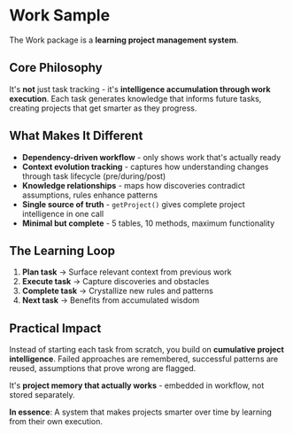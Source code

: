 # Work Sample

The Work package is a **learning project management system**.

## Core Philosophy
It's **not** just task tracking - it's **intelligence accumulation through work execution**. Each task generates knowledge that informs future tasks, creating projects that get smarter as they progress.

## What Makes It Different
- **Dependency-driven workflow** - only shows work that's actually ready
- **Context evolution tracking** - captures how understanding changes through task lifecycle (pre/during/post)
- **Knowledge relationships** - maps how discoveries contradict assumptions, rules enhance patterns
- **Single source of truth** - `getProject()` gives complete project intelligence in one call
- **Minimal but complete** - 5 tables, 10 methods, maximum functionality

## The Learning Loop
1. **Plan task** → Surface relevant context from previous work
2. **Execute task** → Capture discoveries and obstacles
3. **Complete task** → Crystallize new rules and patterns
4. **Next task** → Benefits from accumulated wisdom

## Practical Impact
Instead of starting each task from scratch, you build on **cumulative project intelligence**. Failed approaches are remembered, successful patterns are reused, assumptions that prove wrong are flagged.

It's **project memory that actually works** - embedded in workflow, not stored separately.

**In essence**: A system that makes projects smarter over time by learning from their own execution.
